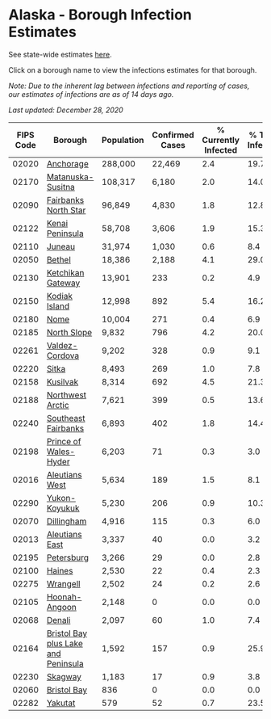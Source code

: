 # Alaska - Borough Infection Estimates

See state-wide estimates [here](/infections/us-ak).

Click on a borough name to view the infections estimates for that borough.

*Note: Due to the inherent lag between infections and reporting of cases, our estimates of infections are as of 14 days ago.*

*Last updated: December 28, 2020*

|   FIPS Code |                                                                    Borough |   Population |   Confirmed Cases |   % Currently Infected |   % Total Infected |
|-------------|----------------------------------------------------------------------------|--------------|-------------------|------------------------|--------------------|
|       02020 |                                                     [Anchorage](anchorage) |      288,000 |            22,469 |                    2.4 |               19.7 |
|       02170 |                                     [Matanuska-Susitna](matanuska-susitna) |      108,317 |             6,180 |                    2.0 |               14.0 |
|       02090 |                               [Fairbanks North Star](fairbanks-north-star) |       96,849 |             4,830 |                    1.8 |               12.8 |
|       02122 |                                         [Kenai Peninsula](kenai-peninsula) |       58,708 |             3,606 |                    1.9 |               15.3 |
|       02110 |                                                           [Juneau](juneau) |       31,974 |             1,030 |                    0.6 |                8.4 |
|       02050 |                                                           [Bethel](bethel) |       18,386 |             2,188 |                    4.1 |               29.0 |
|       02130 |                                     [Ketchikan Gateway](ketchikan-gateway) |       13,901 |               233 |                    0.2 |                4.9 |
|       02150 |                                             [Kodiak Island](kodiak-island) |       12,998 |               892 |                    5.4 |               16.2 |
|       02180 |                                                               [Nome](nome) |       10,004 |               271 |                    0.4 |                6.9 |
|       02185 |                                                 [North Slope](north-slope) |        9,832 |               796 |                    4.2 |               20.0 |
|       02261 |                                           [Valdez-Cordova](valdez-cordova) |        9,202 |               328 |                    0.9 |                9.1 |
|       02220 |                                                             [Sitka](sitka) |        8,493 |               269 |                    1.0 |                7.8 |
|       02158 |                                                       [Kusilvak](kusilvak) |        8,314 |               692 |                    4.5 |               21.3 |
|       02188 |                                       [Northwest Arctic](northwest-arctic) |        7,621 |               399 |                    0.5 |               13.6 |
|       02240 |                                 [Southeast Fairbanks](southeast-fairbanks) |        6,893 |               402 |                    1.8 |               14.4 |
|       02198 |                             [Prince of Wales-Hyder](prince-of-wales-hyder) |        6,203 |                71 |                    0.3 |                3.0 |
|       02016 |                                           [Aleutians West](aleutians-west) |        5,634 |               189 |                    1.5 |                8.1 |
|       02290 |                                             [Yukon-Koyukuk](yukon-koyukuk) |        5,230 |               206 |                    0.9 |               10.3 |
|       02070 |                                                   [Dillingham](dillingham) |        4,916 |               115 |                    0.3 |                6.0 |
|       02013 |                                           [Aleutians East](aleutians-east) |        3,337 |                40 |                    0.0 |                3.2 |
|       02195 |                                                   [Petersburg](petersburg) |        3,266 |                29 |                    0.0 |                2.8 |
|       02100 |                                                           [Haines](haines) |        2,530 |                22 |                    0.4 |                2.3 |
|       02275 |                                                       [Wrangell](wrangell) |        2,502 |                24 |                    0.2 |                2.6 |
|       02105 |                                             [Hoonah-Angoon](hoonah-angoon) |        2,148 |                 0 |                    0.0 |                0.0 |
|       02068 |                                                           [Denali](denali) |        2,097 |                60 |                    1.0 |                7.4 |
|       02164 | [Bristol Bay plus Lake and Peninsula](bristol-bay-plus-lake-and-peninsula) |        1,592 |               157 |                    0.9 |               25.9 |
|       02230 |                                                         [Skagway](skagway) |        1,183 |                17 |                    0.9 |                3.8 |
|       02060 |                                                 [Bristol Bay](bristol-bay) |          836 |                 0 |                    0.0 |                0.0 |
|       02282 |                                                         [Yakutat](yakutat) |          579 |                52 |                    0.7 |               23.5 |
